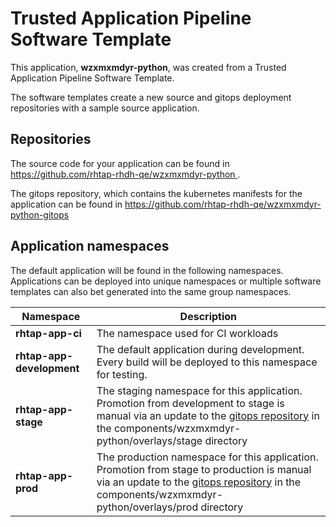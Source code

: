 # Trusted Application Pipeline Software Template

This application, **wzxmxmdyr-python**, was created from a Trusted Application Pipeline Software Template.

The software templates create a new source and gitops deployment repositories with a sample source application. 

## Repositories

The source code for your application can be found in [https://github.com/rhtap-rhdh-qe/wzxmxmdyr-python ](https://github.com/rhtap-rhdh-qe/wzxmxmdyr-python ).
 
The gitops repository, which contains the kubernetes manifests for the application can be found in 
[https://github.com/rhtap-rhdh-qe/wzxmxmdyr-python-gitops ](https://github.com/rhtap-rhdh-qe/wzxmxmdyr-python-gitops ) 

## Application namespaces 

The default application will be found in the following namespaces. Applications can be deployed into unique namespaces or multiple software templates can also bet generated into the same group namespaces.  

|  Namespace   |  Description   |  
| -------- | -------- |
| **rhtap-app-ci** | The namespace used for CI workloads |
| **rhtap-app-development** | The default application during development. Every build will be deployed to this namespace for testing. |
| **rhtap-app-stage** | The staging namespace for this application. Promotion from development to stage is manual via an update to the [gitops repository](https://github.com/rhtap-rhdh-qe/wzxmxmdyr-python-gitops ) in the components/wzxmxmdyr-python/overlays/stage directory |
| **rhtap-app-prod** | The production namespace for this application. Promotion from stage to production is manual via an update to the [gitops repository](https://github.com/rhtap-rhdh-qe/wzxmxmdyr-python-gitops ) in the components/wzxmxmdyr-python/overlays/prod directory |
